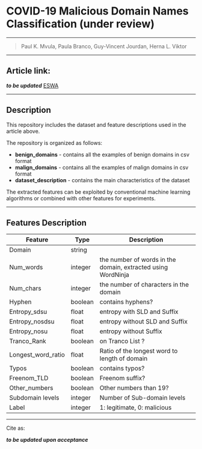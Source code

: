 # COVID-19 Malicious Domain Names Classification (under review)

---

> Paul K. Mvula, Paula Branco, Guy-Vincent Jourdan, Herna L. Viktor

---

## Article link:

***to be updated***
[ESWA](https://www.journals.elsevier.com/expert-systems-with-applications)

---
## Description

This repository includes the dataset and feature descriptions used in the article above.

The repository is organized as follows:

* **benign_domains** - contains all the examples of benign domains in csv format
* **malign_domains** - contains all the examples of malign domains in csv format
* **dataset_description** - contains the main characteristics of the dataset

The extracted features can be exploited by conventional machine learning algorithms or combined with other features for experiments.

---
## Features Description

Feature | Type | Description |
--------|------|-------------|
Domain |	string|	|the domain name|
Num_words|	integer|	the number of words in the domain, extracted using WordNinja|
Num_chars|	integer|	the number of characters in the domain|
Hyphen|	boolean|	contains hyphens?|
Entropy_sdsu|	float|	entropy with SLD and Suffix|
Entropy_nosdsu|	float|	entropy without SLD and Suffix|
Entropy_nosu|	float|	entropy without Suffix|
Tranco_Rank|	boolean|	on Tranco List ?|
Longest_word_ratio|	float|	Ratio of the longest word to length of domain|
Typos|	boolean|	contains typos?|
Freenom_TLD|	boolean	|Freenom suffix?|
Other_numbers|	boolean|	Other numbers than 19?|
Subdomain levels|	integer|	Number of Sub-domain levels|
Label|	integer|	1: legitimate, 0: malicious|



---

Cite as:

***to be updated upon acceptance***
